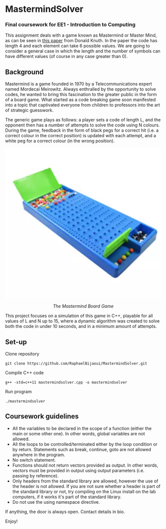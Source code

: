 # MastermindSolver
### Final coursework for EE1 - Introduction to Computing

This assignment deals with a game known as Mastermind or Master Mind, as can be seen in 
<a href="http://www.cs.uni.edu/~wallingf/teaching/cs3530/resources/knuth-mastermind.pdf">this paper</a> from Donald Knuth.
In the paper the code has length 4 and each element can take 6 possible values. We are going to consider a general case in which the length and the number of symbols can have different values (of course in any case greater than 0).

## Background
Mastermind is a game founded in 1970 by a Telecommunications expert named Mordecai Meirowitz. Always enthralled by the opportunity to solve codes, he wanted to bring this fascination to the greater public in the form of a board game. What started as a code breaking game soon manifested into a topic that captivated everyone from children to professors into the art of strategic guesswork. 

The generic game plays as follows: a player sets a code of length L, and the opponent then has a number of attempts to solve the code using N colours. During the game, feedback in the form of black pegs for a correct hit (i.e. a correct colour in the correct position) is updated with each attempt, and a white peg for a correct colour (in the wrong position).

<p align="center">
  <img src="https://github.com/RaphaelBijaoui/images/blob/master/MMlogo.png">
</p>
<p align="center">
  <i>The Mastermind Board Game</i>
</p>

This project focuses on a simulation of this game in C++, playable for all values of  L and N up to 15, where a dynamic algorithm was created to solve both the code in under 10 seconds, and in a minimum amount of attempts.

## Set-up
Clone repository
```
git clone https://github.com/RaphaelBijaoui/MastermindSolver.git
```
Compile C++ code
```
g++ -std=c++11 mastermindsolver.cpp -o mastermindsolver
```
Run program
```
./mastermindsolver
```

## Coursework guidelines
- All the variables to be declared in the scope of a function (either the main or some other one). In other words, global variables are not allowed.
- All the loops to be controlled/terminated either by the loop condition or by return. Statements such as break, continue, goto are not allowed anywhere in the program.
- No switch statement.
- Functions should not return vectors provided as output. In other words, vectors must be provided in output using output parameters (i.e. passing by reference).
- Only headers from the standard library are allowed, however the use of the header <algorithm> is not allowed. If you are not sure whether a header is part of the standard library or not, try compiling on the Linux install on the lab computers, if it works it's part of the standard library.
- Do not use the using namespace directive.

If anything, the door is always open. Contact details in bio.

Enjoy!
